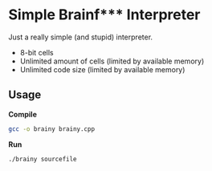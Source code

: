 # Simple Brainf*** Interpreter

Just a really simple (and stupid) interpreter.

* 8-bit cells
* Unlimited amount of cells (limited by available memory)
* Unlimited code size (limited by available memory)

## Usage

**Compile**

```bash
gcc -o brainy brainy.cpp
```

**Run**

```bash
./brainy sourcefile
```

